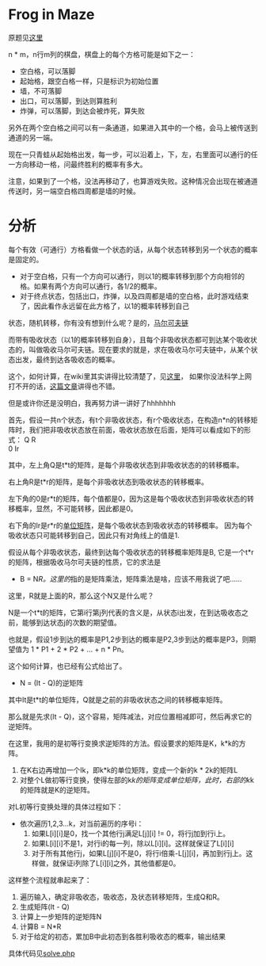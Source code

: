 # Frog in Maze
原题见[这里](https://www.hackerrank.com/challenges/frog-in-maze/problem)

n * m，n行m列的棋盘，棋盘上的每个方格可能是如下之一：
* 空白格，可以落脚
* 起始格，跟空白格一样，只是标识为初始位置
* 墙，不可落脚
* 出口，可以落脚，到达则算胜利
* 炸弹，可以落脚，到达会被炸死，算失败

另外在两个空白格之间可以有一条通道，如果进入其中的一个格，会马上被传送到通道的另一端。

现在一只青蛙从起始格出发，每一步，可以沿着上，下，左，右里面可以通行的任一方向移动一格，问最终胜利的概率有多大。

注意，如果到了一个格，没法再移动了，也算游戏失败。这种情况会出现在被通道传送时，另一端空白格四周都是墙的时候。

# 分析
每个有效（可通行）方格看做一个状态的话，从每个状态转移到另一个状态的概率是固定的。
* 对于空白格，只有一个方向可以通行，则以1的概率转移到那个方向相邻的格。如果有两个方向可以通行，各1/2的概率。
* 对于终点状态，包括出口，炸弹，以及四周都是墙的空白格，此时游戏结束了，因此看作永远留在此方格了，以1的概率转移到自己

状态，随机转移，你有没有想到什么呢？是的，[马尔可夫链](https://baike.baidu.com/item/%E9%A9%AC%E5%B0%94%E5%8F%AF%E5%A4%AB%E9%93%BE/6171383?fr=aladdin)

而带有吸收状态（以1的概率转移到自身），且每个非吸收状态都可到达某个吸收状态的，叫做吸收马尔可夫链。现在要求的就是，求在吸收马尔可夫链中，从某个状态出发，最终到达各吸收态的概率。

这个，如何计算，在wiki里其实讲得比较清楚了，见[这里](https://en.wikipedia.org/wiki/Absorbing_Markov_chain)， 
如果你没法科学上网打不开的话，[这篇文章](http://www.vartang.com/2013/02/%E5%90%B8%E6%94%B6%E9%A9%AC%E5%B0%94%E5%8F%AF%E5%A4%AB%E9%93%BE/)讲得也不错。

但是或许你还是没明白，我再努力讲一讲好了hhhhhhh

首先，假设一共n个状态，有t个非吸收状态，有r个吸收状态，在构造n*n的转移矩阵时，我们把非吸收状态放在前面，吸收状态放在后面，矩阵可以看成如下的形式：
Q R  
0 Ir  

其中，左上角Q是t*t的矩阵，是每个非吸收状态到非吸收状态的的转移概率。

右上角R是t*r的矩阵，是每个非吸收状态到吸收状态的转移概率。

左下角的0是r*t的矩阵，每个值都是0，因为这是每个吸收状态到非吸收状态的转移概率，显然，不可能转移，因此都是0。

右下角的Ir是r*r的[单位矩阵](https://baike.baidu.com/item/%E5%8D%95%E4%BD%8D%E7%9F%A9%E9%98%B5/8540268?fr=aladdin)，是每个吸收状态到吸收状态的转移概率。
因为每个吸收状态只可能转移到自己，因此只有对角线上的值是1.

假设从每个非吸收状态，最终到达每个吸收状态的转移概率矩阵是B, 它是一个t*r的矩阵，根据吸收马尔可夫链的性质，它的求法是
* B = N*R。这里的*指的是矩阵乘法，矩阵乘法是啥，应该不用我说了吧……

这里，R就是上面的R，那么这个N又是什么呢？

N是一个t*t的矩阵，它第i行第j列代表的含义是，从状态i出发，在到达吸收态之前，能够到达状态j的次数的期望值。

也就是，假设1步到达的概率是P1,2步到达的概率是P2,3步到达的概率是P3，则期望值为 1 * P1 + 2 * P2 + ... + n * Pn。

这个如何计算，也已经有公式给出了。

* N = (It - Q)的逆矩阵

其中It是t*t的单位矩阵，Q就是之前的非吸收状态之间的转移概率矩阵。

那么就是先求(It - Q)，这个容易，矩阵减法，对应位置相减即可，然后再求它的逆矩阵。

在这里，我用的是初等行变换求逆矩阵的方法。假设要求的矩阵是K，k*k的方阵。
1. 在K右边再增加一个Ik，即k*k的单位矩阵，变成一个新的k * 2k的矩阵L
2. 对整个L做初等行变换，使得左部的k*k的矩阵变成单位矩阵，此时，右部的k*k的矩阵就是K的逆矩阵。

对L初等行变换处理的具体过程如下：
* 依次遍历1,2,3...k，对当前遍历的序号i：
    1. 如果L[i][i]是0，找一个其他行j满足L[j][i] != 0，将行j加到行i上。
    2. 如果L[i][i]不是1，对行i的每一列，除以L[i][i]。这样就保证了L[i][i]
    3. 对于所有其他行j，如果L[j][i]不是0，将行i倍乘-L[j][i]，再加到行j上。这样做，就保证i列除了L[i][i]之外，其他值都是0。

这样整个流程就串起来了：
1. 遍历输入，确定非吸收态，吸收态，及状态转移矩阵，生成Q和R。
2. 生成矩阵(It - Q)
3. 计算上一步矩阵的逆矩阵N
4. 计算B = N*R
5. 对于给定的初态，累加B中此初态到各胜利吸收态的概率，输出结果

具体代码见[solve.php](./solve.php)